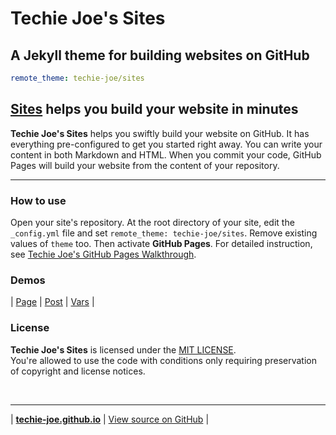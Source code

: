 <h1 id="_hero-title">Techie Joe's Sites</h1>

A Jekyll theme for building websites on GitHub
---

```yml
remote_theme: techie-joe/sites
```

[Sites][website] helps you build your website in minutes
---

**Techie Joe's Sites** helps you swiftly build your website on GitHub. It has everything pre-configured to get you started right away. You can write your content in both Markdown and HTML. When you commit your code, GitHub Pages will build your website from the content of your repository.

---

### How to use

Open your site's repository. At the root directory of your site, edit the `_config.yml` file and set `remote_theme: techie-joe/sites`. Remove existing values of `theme` too. Then activate **GitHub Pages**. For detailed instruction, see [Techie Joe's GitHub Pages Walkthrough](https://techie-joe.github.io/library/github-pages/).

### Demos

| [Page](./_pages/) | [Post](./_posts/) | [Vars](./_pages/vars.md) |

### License

**Techie Joe's Sites** is licensed under the [MIT LICENSE](//github.com/techie-joe/sites/blob/main/LICENSE).  
You're allowed to use the code with conditions only requiring preservation of copyright and license notices.

&nbsp;
  
---

| **[techie-joe.github.io](//techie-joe.github.io)** | [View source on GitHub][source] |

[website]: //techie-joe.github.io/sites/ "Techie Joe's Sites"
[source]: //github.com/techie-joe/sites "Techie Joe's Sites repository"
